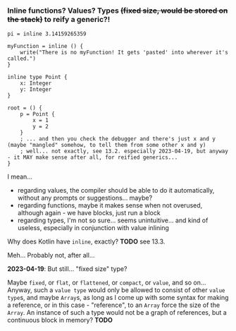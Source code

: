 ### Inline functions? Values? Types ~~(fixed size, would be stored on the stack)~~ to reify a generic?!

```
pi = inline 3.14159265359

myFunction = inline () {
    write("There is no myFunction! It gets 'pasted' into wherever it's called.")
}

inline type Point {
    x: Integer
    y: Integer
}

root = () {
    p = Point {
        x = 1
        y = 2
    }
    ; ... and then you check the debugger and there's just x and y (maybe "mangled" somehow, to tell them from some other x and y)
    ; well... not exactly, see 13.2. especially 2023-04-19, but anyway - it MAY make sense after all, for reified generics...
}
```

I mean...
- regarding values, the compiler should be able to do it automatically, without any prompts or suggestions... maybe?
- regarding functions, maybe it makes sense when not overused, although again - we have blocks, just run a block
- regarding types, I'm not so sure... seems unintuitive... and kind of useless, especially in conjunction with value inlining

Why does Kotlin have `inline`, exactly? **TODO** see 13.3.

Meh... Probably not, after all...

**2023-04-19**: But still... "fixed size" type?

Maybe `fixed`, or `flat`, or `flattened`, or `compact`, or `value`, and so on...
Anyway, such a `value type` would only be allowed to consist of other `value type`s, and maybe `Array`s,
as long as I come up with some syntax for making a reference, or in this case - "reference",
to an `Array` force the size of the `Array`. An instance of such a type would not be a graph of references,
but a continuous block in memory? **TODO**
